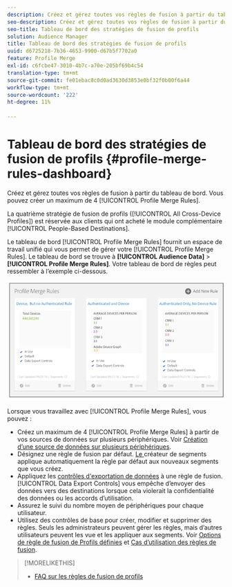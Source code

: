 ```yaml
---
description: Créez et gérez toutes vos règles de fusion à partir du tableau de bord. Vous pouvez créer un maximum de 4 règles de fusion de Profils.
seo-description: Créez et gérez toutes vos règles de fusion à partir du tableau de bord. Vous pouvez créer un maximum de 4 règles de fusion de Profils.
seo-title: Tableau de bord des stratégies de fusion de profils
solution: Audience Manager
title: Tableau de bord des stratégies de fusion de profils
uuid: d6725218-7b36-4653-9900-d67b5f7702a0
feature: Profile Merge
exl-id: c6fcbe47-3010-4b7c-a70e-205bf69b4c54
translation-type: tm+mt
source-git-commit: fe01ebac8c0d0ad3630d3853e0bf32f0b00f6a44
workflow-type: tm+mt
source-wordcount: '222'
ht-degree: 11%

---
```


# Tableau de bord des stratégies de fusion de profils {#profile-merge-rules-dashboard}

Créez et gérez toutes vos règles de fusion à partir du tableau de bord. Vous pouvez créer un maximum de 4 [!UICONTROL Profile Merge Rules].

La quatrième stratégie de fusion de profils ([!UICONTROL All Cross-Device Profiles]) est réservée aux clients qui ont acheté le module complémentaire [!UICONTROL People-Based Destinations].

Le tableau de bord [!UICONTROL Profile Merge Rules] fournit un espace de travail unifié qui vous permet de gérer votre [!UICONTROL Profile Merge Rules]. Le tableau de bord se trouve à **[!UICONTROL Audience Data]** > **[!UICONTROL Profile Merge Rules]**. Votre tableau de bord de règles peut ressembler à l’exemple ci-dessous.

![](assets/profile-dashboard.png)

Lorsque vous travaillez avec [!UICONTROL Profile Merge Rules], vous pouvez :

* Créez un maximum de 4 [!UICONTROL Profile Merge Rules] à partir de vos sources de données sur plusieurs périphériques. Voir [Création d’une source de données sur plusieurs périphériques](merge-rules-start.md#create-data-source).
* Désignez une règle de fusion par défaut. [Le ](../segments/segment-builder.md) créateur de segments applique automatiquement la règle par défaut aux nouveaux segments que vous créez.
* Appliquez les [contrôles d&#39;exportation de données](../data-export-controls.md) à une règle de fusion. [!UICONTROL Data Export Controls] vous empêche d’envoyer des données vers des destinations lorsque cela violerait la confidentialité des données ou les accords d’utilisation.
* Assurez le suivi du nombre moyen de périphériques pour chaque utilisateur.
* Utilisez des contrôles de base pour créer, modifier et supprimer des règles. Seuls les administrateurs peuvent gérer les règles, mais d’autres utilisateurs peuvent les vue et les appliquer aux segments. Voir [Options de règle de fusion de Profils définies](merge-rule-definitions.md) et [Cas d’utilisation des règles de fusion](merge-rule-targeting-options.md).

>[!MORELIKETHIS]
>
>* [FAQ sur les règles de fusion de profils](../../faq/faq-profile-merge.md)

